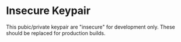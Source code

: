 # Insecure Keypair

This pubic/private keypair are "insecure" for development only.  These should
be replaced for production builds.
